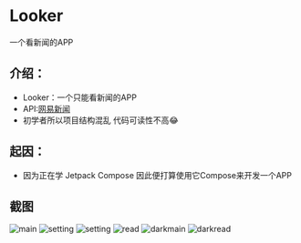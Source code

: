 # Looker
一个看新闻的APP
## 介绍：
- Looker：一个只能看新闻的APP
- API:[网易新闻](https://blog.csdn.net/xm1037782843/article/details/103388228)
- 初学者所以项目结构混乱 代码可读性不高😂

## 起因：
- 因为正在学 Jetpack Compose 因此便打算使用它Compose来开发一个APP

## 截图
![main](https://github.com/yuanczx/Looker/blob/master/readme/ScreenShot1.jpg)
![setting](https://github.com/yuanczx/Looker/blob/master/readme/ScreenShot2.jpg)
![setting](https://github.com/yuanczx/Looker/blob/master/readme/ScreenShot3.jpg)
![read](https://github.com/yuanczx/Looker/blob/master/readme/ScreenShot4.jpg)
![darkmain](https://github.com/yuanczx/Looker/blob/master/readme/ScreenShot5.jpg)
![darkread](https://github.com/yuanczx/Looker/blob/master/readme/ScreenShot6.jpg)